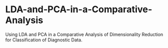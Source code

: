 # LDA-and-PCA-in-a-Comparative-Analysis
Using LDA and PCA in a Comparative Analysis of Dimensionality Reduction for Classification of Diagnostic Data.
